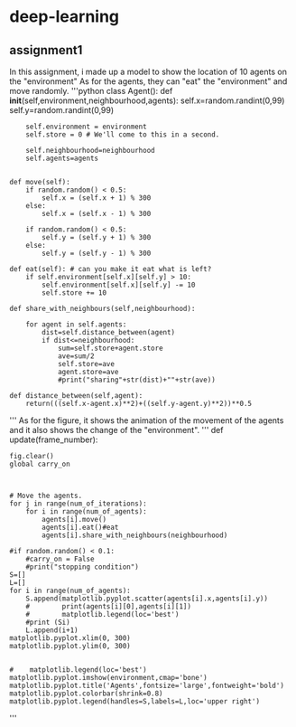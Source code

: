# deep-learning

## assignment1
In this assignment, i made up a model to show the location of 10 agents on the "environment" 
As for the agents, they can "eat" the "environment" and move randomly.
'''python
class Agent():
    def __init__(self,environment,neighbourhood,agents):
        self.x=random.randint(0,99)
        self.y=random.randint(0,99)
        
        self.environment = environment
        self.store = 0 # We'll come to this in a second.
    
        self.neighbourhood=neighbourhood
        self.agents=agents
        
        
    def move(self):
        if random.random() < 0.5:
            self.x = (self.x + 1) % 300
        else:
            self.x = (self.x - 1) % 300

        if random.random() < 0.5:
            self.y = (self.y + 1) % 300
        else:
            self.y = (self.y - 1) % 300
    
    def eat(self): # can you make it eat what is left?
        if self.environment[self.x][self.y] > 10:
            self.environment[self.x][self.y] -= 10
            self.store += 10
         
    def share_with_neighbours(self,neighbourhood):
        
        for agent in self.agents:
            dist=self.distance_between(agent)
            if dist<=neighbourhood:
                sum=self.store+agent.store
                ave=sum/2
                self.store=ave
                agent.store=ave
                #print("sharing"+str(dist)+""+str(ave))
                
    def distance_between(self,agent):
        return(((self.x-agent.x)**2)+((self.y-agent.y)**2))**0.5
'''
As for the figure, it shows the animation of the movement of the agents and it also shows the change of the "environment".
'''
def update(frame_number):
    
    fig.clear()   
    global carry_on
    


    # Move the agents.
    for j in range(num_of_iterations):
        for i in range(num_of_agents):
            agents[i].move()
            agents[i].eat()#eat
            agents[i].share_with_neighbours(neighbourhood)
        
    #if random.random() < 0.1:
        #carry_on = False
        #print("stopping condition")
    S=[]
    L=[]
    for i in range(num_of_agents):
        S.append(matplotlib.pyplot.scatter(agents[i].x,agents[i].y))
        #        print(agents[i][0],agents[i][1])
        #        matplotlib.legend(loc='best')
        #print (Si)
        L.append(i+1)
    matplotlib.pyplot.xlim(0, 300)
    matplotlib.pyplot.ylim(0, 300)
    
    
    #    matplotlib.legend(loc='best')
    matplotlib.pyplot.imshow(environment,cmap='bone')
    matplotlib.pyplot.title('Agents',fontsize='large',fontweight='bold')
    matplotlib.pyplot.colorbar(shrink=0.8)
    matplotlib.pyplot.legend(handles=S,labels=L,loc='upper right')
 '''
